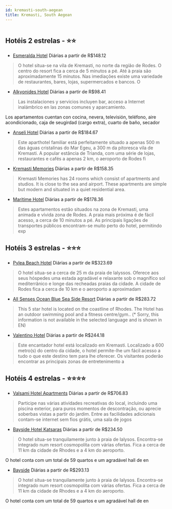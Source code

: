 ```yaml
---
id: kremasti-south-aegean
title: Kremasti, South Aegean
---
```


<center><img src="http://photos.hotelbeds.com/giata/07/076432/076432a_hb_a_001.jpg" alt="" /></center>


## Hotéis 2 estrelas - ⭐️⭐️

-    [Esmeralda Hotel](https://www.hurb.com/hoteis/kremasti/esmeralda-hotel-JNP-JP187987?cmp=18055) Diárias a partir de R$148.12
   > O hotel situa-se na vila de Kremasti, no norte da região de Rodes. O centro do resort fica a cerca de 5 minutos a pé. Até à praia são aproximadamente 15 minutos. Nas imediações existe uma variedade de restaurantes, bares, lojas, supermercados e bancos. O 
-    [Alkyonides Hotel](https://www.hurb.com/hoteis/kremasti/alkyonides-hotel-JNP-JP02732P?cmp=18055) Diárias a partir de R$98.41
   > Las instalaciones y servicios incluyen bar, acceso a Internet inalámbrico en las zonas comunes y aparcamiento.

Los apartamentos cuentan con cocina, nevera, televisión, teléfono, aire acondicionado, caja de seugirdad (cargo extra), cuarto de baño, secador
-    [Anseli Hotel](https://www.hurb.com/hoteis/kremasti/anseli-hotel-JNP-JP050067?cmp=18055) Diárias a partir de R$184.67
   > Este aparthotel familiar está perfeitamente situado a apenas 500 m das águas cristalinas do Mar Egeu, a 300 m da pitoresca vila de Kremasti. A popular estância de Trianda, com uma série de lojas, restaurantes e cafés a apenas 2 km, o aeroporto de Rodes fi
-    [Kremasti Memories](https://www.hurb.com/hoteis/kremasti/kremasti-memories-JNP-JP135492?cmp=18055) Diárias a partir de R$158.35
   > Kremasti Memories has 24 rooms which consist of apartments and studios. It is close to the sea and airport. These apartments are simple but modern and situated in a quiet residential area.
-    [Maritime Hotel](https://www.hurb.com/hoteis/kremasti/maritime-hotel-JNP-JP240489?cmp=18055) Diárias a partir de R$178.36
   > Estes apartamentos estão situados na zona de Kremasti, uma animada e vívida zona de Rodes. A praia mais próxima é de fácil acesso, a cerca de 10 minutos a pé. As principais ligações de transportes públicos encontram-se muito perto do hotel, permitindo exp

## Hotéis 3 estrelas - ⭐️⭐️⭐️

-    [Pylea Beach Hotel](https://www.hurb.com/hoteis/kremasti/pylea-beach-hotel-JNP-JP050215?cmp=18055) Diárias a partir de R$323.69
   > O hotel situa-se a cerca de 25 m da praia de Ialyssos. Oferece aos seus hóspedes uma estada agradável e relaxante sob o magnífico sol mediterrânico e longe das recheadas praias da cidade. A cidade de Rodes fica a cerca de 10 km e o aeroporto a aproximadam
-    [All Senses Ocean Blue Sea Side Resort](https://www.hurb.com/hoteis/kremasti/all-senses-ocean-blue-sea-side-resort-JNP-JP826227?cmp=18055) Diárias a partir de R$283.72
   > This 5 star hotel is located on the coastline of Rhodes. The Hotel has an outdoor swimming pool and a fitness centre/gym.. (* Sorry, this information is not available in the selected language and is shown in EN) 
-    [Valentino Hotel](https://www.hurb.com/hoteis/kremasti/valentino-hotel-JNP-JP103896?cmp=18055) Diárias a partir de R$244.18
   > Este encantador hotel está localizado em Kremasti. Localizado a 600 metro(s) do centro da cidade, o hotel permite-lhe um fácil acesso a tudo o que este destino tem para lhe oferecer. Os visitantes poderão encontrar as principais zonas de entretenimento a 

## Hotéis 4 estrelas - ⭐️⭐️⭐️⭐️

-    [Valsami Hotel Apartments](https://www.hurb.com/hoteis/kremasti/valsami-hotel-apartments-JNP-JP484366?cmp=18055) Diárias a partir de R$706.83
   > Participe nas várias atividades recreativas do local, incluindo uma piscina exterior, para puros momentos de descontração, ou aprecie soberbas vistas a partir do jardim. Entre as facilidades adicionais contam-se internet sem fios grátis, uma sala de jogos
-    [Bayside Hotel Katsaras](https://www.hurb.com/hoteis/kremasti/bayside-hotel-katsaras-JNP-JP02344M?cmp=18055) Diárias a partir de R$234.50
   > O hotel situa-se tranquilamente junto à praia de Ialysos. Encontra-se integrado num resort cosmopolita com várias ofertas. Fica a cerca de 11 km da cidade de Rhodes e a 4 km do aeroporto.

O hotel conta com um total de 59 quartos e um agradável hall de en
-    [Bayside](https://www.hurb.com/hoteis/kremasti/bayside-JNP-JP317246?cmp=18055) Diárias a partir de R$293.13
   > O hotel situa-se tranquilamente junto à praia de Ialysos. Encontra-se integrado num resort cosmopolita com várias ofertas. Fica a cerca de 11 km da cidade de Rhodes e a 4 km do aeroporto.

O hotel conta com um total de 59 quartos e um agradável hall de en
